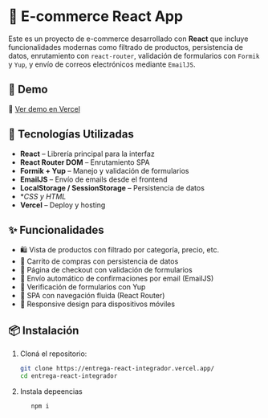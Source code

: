 # 🛒 E-commerce React App

Este es un proyecto de e-commerce desarrollado con **React** que incluye funcionalidades modernas como filtrado de productos, persistencia de datos, enrutamiento con `react-router`, validación de formularios con `Formik` y `Yup`, y envío de correos electrónicos mediante `EmailJS`.

## 🚀 Demo

🔗 [Ver demo en Vercel](https://entrega-react-integrador.vercel.app/)

## 🧰 Tecnologías Utilizadas

- **React** – Librería principal para la interfaz
- **React Router DOM** – Enrutamiento SPA
- **Formik + Yup** – Manejo y validación de formularios
- **EmailJS** – Envío de emails desde el frontend
- **LocalStorage / SessionStorage** – Persistencia de datos
- **CSS y HTML*
- **Vercel** – Deploy y hosting

## ✨ Funcionalidades

- 🛍️ Vista de productos con filtrado por categoría, precio, etc.
- 🛒 Carrito de compras con persistencia de datos
- 🧾 Página de checkout con validación de formularios
- 📩 Envío automático de confirmaciones por email (EmailJS)
- 🔐 Verificación de formularios con Yup
- 🔄 SPA con navegación fluida (React Router)
- 📱 Responsive design para dispositivos móviles

## 📦 Instalación

1. Cloná el repositorio:
   ```bash
   git clone https://entrega-react-integrador.vercel.app/
   cd entrega-react-integrador
2. Instala depeencias
   ```powershell
      npm i
